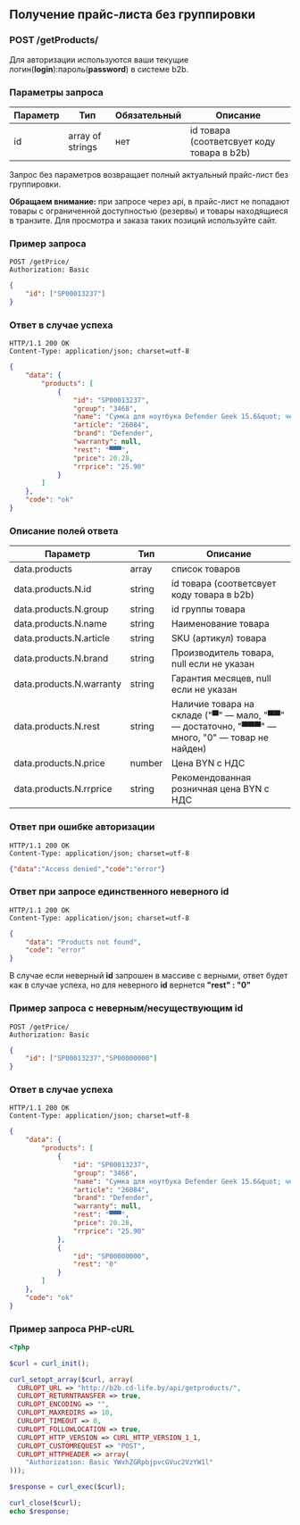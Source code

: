 ## Получение прайс-листа без группировки

### POST /getProducts/

Для авторизации используются ваши текущие логин(**login**):пароль(**password**) в системе b2b.

### Параметры запроса

|Параметр|Тип|Обязательный|Описание|
|---|---|---|---|
| id | array of strings | нет | id товара (соответсвует коду товара в b2b) |

Запрос без параметров возвращает полный актуальный прайс-лист без группировки.

**Обращаем внимание:** при запросе через api, в прайс-лист не попадают товары с ограниченной доступностью (резервы) и товары находящиеся в транзите. Для просмотра и заказа таких позиций используйте сайт.

### Пример запроса

```http
POST /getPrice/
Authorization: Basic
```
```json
{
    "id": ["SP00013237"]
}
```

### Ответ в случае успеха

```http
HTTP/1.1 200 OK
Content-Type: application/json; charset=utf-8
```
```json
{
    "data": {
        "products": [
            {
                "id": "SP00013237",
                "group": "3468",
                "name": "Сумка для ноутбука Defender Geek 15.6&quot; черный, карман &lt;черный&gt;",
                "article": "26084",
                "brand": "Defender",
                "warranty": null,
                "rest": "▀▀▀",
                "price": 20.28,
                "rrprice": "25.90"
            }
        ]
    },
    "code": "ok"
}
```

### Описание полей ответа

|Параметр|Тип|Описание|
|---|---|---|
| data.products | array | список товаров |
| data.products.N.id | string | id товара (соответсвует коду товара в b2b) |
| data.products.N.group | string | id группы товара |
| data.products.N.name | string | Наименование товара |
| data.products.N.article | string | SKU (артикул) товара |
| data.products.N.brand | string | Производитель товара, null если не указан |
| data.products.N.warranty | string | Гарантия месяцев, null если не указан |
| data.products.N.rest | string | Наличие товара на складе ("▀" — мало, "▀▀" — достаточно, "▀▀▀" — много, "0" — товар не найден) |
| data.products.N.price | number | Цена BYN с НДС |
| data.products.N.rrprice | string | Рекомендованная розничная цена BYN с НДС |

### Ответ при ошибке авторизации

```http
HTTP/1.1 200 OK
Content-Type: application/json; charset=utf-8
```
```json
{"data":"Access denied","code":"error"}
```

### Ответ при запросе единственного неверного id

```http
HTTP/1.1 200 OK
Content-Type: application/json; charset=utf-8
```
```json
{
    "data": "Products not found",
    "code": "error"
}
```

В случае если неверный **id** запрошен в массиве с верными, ответ будет как в случае успеха, но для неверного **id** вернется **"rest" :  "0"**

### Пример запроса c неверным/несуществующим id

```http
POST /getPrice/
Authorization: Basic
```
```json
{
    "id": ["SP00013237","SP00000000"]
}
```
### Ответ в случае успеха

```http
HTTP/1.1 200 OK
Content-Type: application/json; charset=utf-8
```
```json
{
    "data": {
        "products": [
            {
                "id": "SP00013237",
                "group": "3468",
                "name": "Сумка для ноутбука Defender Geek 15.6&quot; черный, карман &lt;черный&gt;",
                "article": "26084",
                "brand": "Defender",
                "warranty": null,
                "rest": "▀▀▀",
                "price": 20.28,
                "rrprice": "25.90"
            },
            {
                "id": "SP00000000",
                "rest": "0"
            }
        ]
    },
    "code": "ok"
}
```

### Пример запроса PHP-cURL

```php
<?php

$curl = curl_init();

curl_setopt_array($curl, array(
  CURLOPT_URL => "http://b2b.cd-life.by/api/getproducts/",
  CURLOPT_RETURNTRANSFER => true,
  CURLOPT_ENCODING => "",
  CURLOPT_MAXREDIRS => 10,
  CURLOPT_TIMEOUT => 0,
  CURLOPT_FOLLOWLOCATION => true,
  CURLOPT_HTTP_VERSION => CURL_HTTP_VERSION_1_1,
  CURLOPT_CUSTOMREQUEST => "POST",
  CURLOPT_HTTPHEADER => array(
    "Authorization: Basic YWxhZGRpbjpvcGVuc2VzYW1l"
)));

$response = curl_exec($curl);

curl_close($curl);
echo $response;
```
